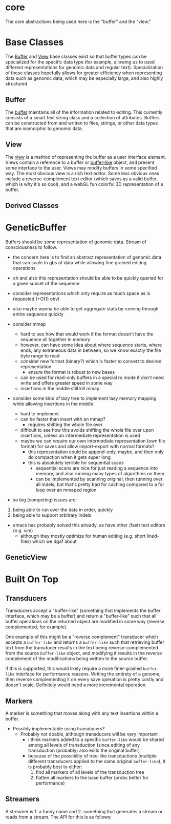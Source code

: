 core
====

The core abstractions being used here is the "buffer" and the "view."

# Base Classes
The [Buffer](#Buffer) and [View](#View) base classes exist so that buffer types can be specialized for the specific data type (for example, allowing us to used different representations for genomic data and regular text). Specialization of these classes hopefully allows for greater efficiency when representing data such as genomic data, which may be especially large, and also highly structured.

## Buffer
The [buffer](../core/buffer.coffee) maintains all of the information related to editing. This currently consists of a smart text string class and a collection of attributes. Buffers can be constructed from and written to files, strings, or other data types that are isomorphic to genomic data.

## View
The [view](../core/view.coffee) is a method of representing the buffer as a user interface element. Views contain a reference to a buffer or [buffer-like](#transducers) object, and present some interface to the user. Views may modify buffers in some specified way. The most obvious view is a rich text editor. Some less obvious ones include a reverse-complement text editor (which saves as a valid buffer, which is why it's so cool), and a webGL fun colorful 3D representation of a buffer.

## Derived Classes
# GeneticBuffer
Buffers should be some representation of genomic data. Stream of consciousness to follow.

- the concern here is to find an abstract representation of genomic data that can scale to gbs of data while allowing fine grained editing operations

- oh and also this representation should be able to be quickly queried for a given subset of the sequence

- consider representations which only require as much space as is requested (+O(1) obv)

- also maybe wanna be able to get aggregate stats by running through entire sequence quickly

- consider mmap
  - hard to see how that would work if the format doesn't have the sequence all together in memory
  - however, can have some idea about where sequence starts, where ends, any extraneous data in between, so we know exactly the file byte range to read
  - consider new format (binary?) which is faster to convert to desired representation
    - ensure the format is robust to new bases
  - can be used for read-only buffers in a special ro mode if don't need write and offers greater speed in some way
  - insertions in the middle still kill mmap

- consider some kind of lazy tree to implement lazy memory mapping while allowing insertions in the middle
  - hard to implement
  - can be faster than insert with an mmap?
    - requires shifting the whole file over
  - difficult to see how this avoids shifting the whole file over upon insertions, unless an intermediate representation is used
  - maybe we can require our own intermediate representation (own file format) for saves and allow import-export with normal formats?
    - this representation could be append-only, maybe, and then only do compaction when it gets super long
    - this is absolutely terrible for sequential scans
      - sequential scans are nice for just reading a sequence into memory, and also running many types of algorithms on them
      - can be implemented by scanning original, then running over all indels, but that's pretty bad for caching compared to a for loop over an mmaped region

- so big (competing) issues are:
1. being able to run over the data in order, quickly
2. being able to support arbitrary indels
  - emacs has probably solved this already, as have other (fast) text editors (e.g. vim)
      - although they mostly optimize for human editing (e.g. short lined-files) which we dgaf about

## GeneticView

# Built On Top
## Transducers
Transducers accept a "buffer-like" (something that implements the buffer interface, which may be a buffer) and return a "buffer-like" such that all buffer operations on the returned object are modified in some way (reverse complemented, for example).

One example of this might be a "reverse complement" transducer which accepts a `buffer-like` and returns a `buffer-like` such that retrieving buffer text from the transducer results in the text being reverse-complemented from the source `buffer-like` object, and modifying it results in the reverse complement of the modifications being written to the source buffer.

If this is supported, this would likely require a more finer-grained `buffer-like` interface for performance reasons. Writing the entirety of a genome, then reverse complementing it on every save operation is pretty costly and doesn't scale. Definitely would need a more incremental operation.

## Markers
A marker is something that moves along with any text insertions within a buffer.

- Possibly implementable using transducers?
  - Probably not doable, although transducers will be very important
    - i think markers added to a specific `buffer-like` would be shared among all levels of transduction (since editing of any transduction (probably) also edits the original buffer)
    - because of the possibility of tree-like transductions (multiple different transducers applied to the same original `buffer-like`), it is probably best to either:
        1. find all markers of all levels of the transduction tree
        2. flatten all markers to the base buffer (probs better for performance)

## Streamers
A streamer is 1. a funny name and 2. something that generates a stream or reads from a stream. The API for this is as follows:
